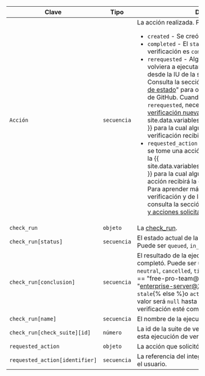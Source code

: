 | Clave                          | Tipo        | Descripción                                                                                                                                                                                                                                                                                                                                                               |
| ------------------------------ | ----------- | ------------------------------------------------------------------------------------------------------------------------------------------------------------------------------------------------------------------------------------------------------------------------------------------------------------------------------------------------------------------------- |
| `Acción`                       | `secuencia` | La acción realizada. Puede ser una de las siguientes: <ul><li> `created` - Se creó una ejecución de verificación.</li><li> `completed` - El `status` de la ejecución de verificación es `completed`.</li><li> `rerequested` - Alguien volvió a solicitar que se volviera a ejecutar tu ejecución de verificación desde la IU de la solicitud de extracción. Consulta la sección "[Acerca de las verificaciones de estado](/articles/about-status-checks#checks)" para obtener más detalles sobre la IU de GitHub. Cuando recibes una acción como `rerequested`, necesitarás [crear una ejecución de verificación nueva](/v3/checks/runs/#create-a-check-run). Solo la {{ site.data.variables.product.prodname_github_app }} para la cual alguien solicitó volver a ejecutar la verificación recibirá la carga útil de `rerequested`.</li><li> `requested_action` - Alguien volvió a solicitar que se tome una acción que proporciona tu app. Solo la {{ site.data.variables.product.prodname_github_app }} para la cual alguien solicitó llevar a cabo una acción recibirá la carga útil de `requested_action`. Para aprender más sobre las ejecuciones de verificación y de las acciones solicitadas, consulta la sección "[Ejecuciones de verificación y acciones solicitadas](/v3/checks/runs/#check-runs-and-requested-actions)."</li></ul>                                                                                                                                                                                                                                                                                            |
| `check_run`                    | `objeto`    | La [check_run](/v3/checks/runs/#get-a-check-run).                                                                                                                                                                                                                                                                                                                         |
| `check_run[status]`            | `secuencia` | El estado actual de la ejecución de verificación. Puede ser `queued`, `in_progress`, o `completed`.                                                                                                                                                                                                                                                                       |
| `check_run[conclusion]`        | `secuencia` | El resultado de la ejecución de verificación que se completó. Puede ser una de entre `success`, `failure`, `neutral`, `cancelled`, `timed_out`,  {% if currentVersion == "free-pro-team@latest" or currentVersion ver_gt "enterprise-server@2.19" %}`action_required` o `stale`{% else %}o `action_required`{% endif %}. Este valor será `null` hasta que la ejecución de verificación esté como `completed`. |
| `check_run[name]`              | `secuencia` | El nombre de la ejecución de verificación.                                                                                                                                                                                                                                                                                                                                |
| `check_run[check_suite][id]`   | `número`    | La id de la suite de verificaciones de la cual es parte esta ejecución de verificación.                                                                                                                                                                                                                                                                                   |
| `requested_action`             | `objeto`    | La acción que solicitó el usuario.                                                                                                                                                                                                                                                                                                                                        |
| `requested_action[identifier]` | `secuencia` | La referencia del integrador de la acción que solicitó el usuario.                                                                                                                                                                                                                                                                                                        |
